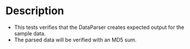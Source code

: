 # Description
- This tests verifies that the DataParser creates expected output for the sample data.
- The parsed data will be verified with an MD5 sum.
